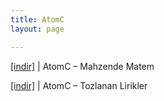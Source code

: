 ```yaml
---
title: AtomC
layout: page

---
```

<a href="https://cloud.mail.ru/public/8612657f0f12/Atomc%20-%20Mahzende%20Matem" target="_blank">[indir]</a>   |   AtomC &#8211; Mahzende Matem

<a href="https://cloud.mail.ru/public/112d9db3adac/AtomC%20-%20Tozlanan%20Lirikler" target="_blank">[indir]</a>   |   AtomC &#8211; Tozlanan Lirikler